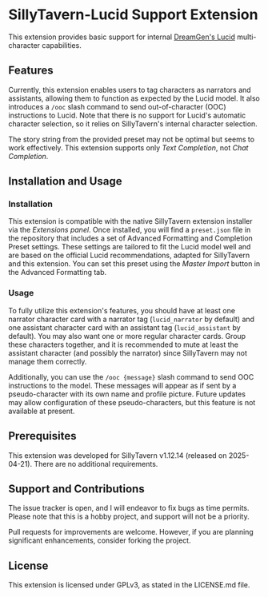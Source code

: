 # SillyTavern-Lucid Support Extension

This extension provides basic support for internal [DreamGen's Lucid](https://huggingface.co/dreamgen/lucid-v1-nemo) multi-character capabilities.

## Features

Currently, this extension enables users to tag characters as narrators and assistants, allowing them to function as expected by the Lucid model. It also introduces a `/ooc` slash command to send out-of-character (OOC) instructions to Lucid. Note that there is no support for Lucid's automatic character selection, so it relies on SillyTavern's internal character selection.

The story string from the provided preset may not be optimal but seems to work effectively. This extension supports only _Text Completion_, not _Chat Completion_.

## Installation and Usage

### Installation

This extension is compatible with the native SillyTavern extension installer via the _Extensions panel_. Once installed, you will find a `preset.json` file in the repository that includes a set of Advanced Formatting and Completion Preset settings. These settings are tailored to fit the Lucid model well and are based on the official Lucid recommendations, adapted for SillyTavern and this extension. You can set this preset using the _Master Import_ button in the Advanced Formatting tab.

### Usage

To fully utilize this extension's features, you should have at least one narrator character card with a narrator tag (`lucid_narrator` by default) and one assistant character card with an assistant tag (`lucid_assistant` by default). You may also want one or more regular character cards. Group these characters together, and it is recommended to mute at least the assistant character (and possibly the narrator) since SillyTavern may not manage them correctly.

Additionally, you can use the `/ooc {message}` slash command to send OOC instructions to the model. These messages will appear as if sent by a pseudo-character with its own name and profile picture. Future updates may allow configuration of these pseudo-characters, but this feature is not available at present.

## Prerequisites

This extension was developed for SillyTavern v1.12.14 (released on 2025-04-21). There are no additional requirements.

## Support and Contributions

The issue tracker is open, and I will endeavor to fix bugs as time permits. Please note that this is a hobby project, and support will not be a priority.

Pull requests for improvements are welcome. However, if you are planning significant enhancements, consider forking the project.

## License

This extension is licensed under GPLv3, as stated in the LICENSE.md file.
